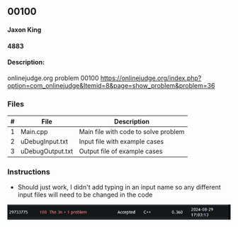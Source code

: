 ## 00100
#### Jaxon King
#### 4883
#### Description:

onlinejudge.org problem 00100
https://onlinejudge.org/index.php?option=com_onlinejudge&Itemid=8&page=show_problem&problem=36

### Files

|   #   | File             | Description                                        |
| :---: | ---------------- | -------------------------------------------------- |
|   1   | Main.cpp         | Main file with code to solve problem               |
|   2   | uDebugInput.txt  | Input file with example cases                      |
|   3   | uDebugOutput.txt | Output file of example cases                       |

### Instructions
- Should just work, I didn't add typing in an input name so any different input files will need to be changed in the code

<img src="Capture.PNG" width="600">

